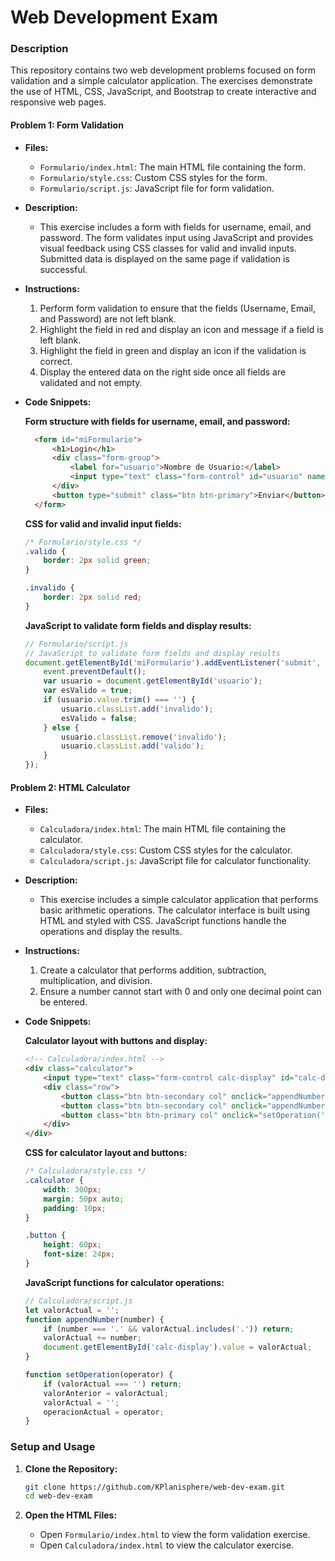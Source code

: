 # Web Development Exam

### Description

This repository contains two web development problems focused on form validation and a simple calculator application. The exercises demonstrate the use of HTML, CSS, JavaScript, and Bootstrap to create interactive and responsive web pages.


#### Problem 1: Form Validation
- **Files:**
  - `Formulario/index.html`: The main HTML file containing the form.
  - `Formulario/style.css`: Custom CSS styles for the form.
  - `Formulario/script.js`: JavaScript file for form validation.

- **Description:**
  - This exercise includes a form with fields for username, email, and password. The form validates input using JavaScript and provides visual feedback using CSS classes for valid and invalid inputs. Submitted data is displayed on the same page if validation is successful.

- **Instructions:**
  1. Perform form validation to ensure that the fields (Username, Email, and Password) are not left blank.
  2. Highlight the field in red and display an icon and message if a field is left blank.
  3. Highlight the field in green and display an icon if the validation is correct.
  4. Display the entered data on the right side once all fields are validated and not empty.

- **Code Snippets:**

	**Form structure with fields for username, email, and password:**
	
    ```html
	  <form id="miFormulario">
	      <h1>Login</h1>
	      <div class="form-group">
	          <label for="usuario">Nombre de Usuario:</label>
	          <input type="text" class="form-control" id="usuario" name="usuario">
	      </div>
	      <button type="submit" class="btn btn-primary">Enviar</button>
	  </form>
    ```

	**CSS for valid and invalid input fields:**

	```css
	/* Formulario/style.css */
	.valido {
	    border: 2px solid green;
	}

	.invalido {
	    border: 2px solid red;
	}
	```
	 
	**JavaScript to validate form fields and display results:**

	```js
	// Formulario/script.js
	// JavaScript to validate form fields and display results
	document.getElementById('miFormulario').addEventListener('submit', function(event) {
	    event.preventDefault();
	    var usuario = document.getElementById('usuario');
	    var esValido = true;
	    if (usuario.value.trim() === '') {
	        usuario.classList.add('invalido');
	        esValido = false;
	    } else {
	        usuario.classList.remove('invalido');
	        usuario.classList.add('valido');
	    }
	});
	```
#### Problem 2: HTML Calculator

-   **Files:**
    
    -   `Calculadora/index.html`: The main HTML file containing the calculator.
    -   `Calculadora/style.css`: Custom CSS styles for the calculator.
    -   `Calculadora/script.js`: JavaScript file for calculator functionality.
-   **Description:**
    
    -   This exercise includes a simple calculator application that performs basic arithmetic operations. The calculator interface is built using HTML and styled with CSS. JavaScript functions handle the operations and display the results.
-   **Instructions:**
    
    1.  Create a calculator that performs addition, subtraction, multiplication, and division.
    2.  Ensure a number cannot start with 0 and only one decimal point can be entered.
-   **Code Snippets:**
    
    **Calculator layout with buttons and display:**
    
    ```html
    <!-- Calculadora/index.html -->
    <div class="calculator">
        <input type="text" class="form-control calc-display" id="calc-display" disabled>
        <div class="row">
            <button class="btn btn-secondary col" onclick="appendNumber('7')">7</button>
            <button class="btn btn-secondary col" onclick="appendNumber('8')">8</button>
            <button class="btn btn-primary col" onclick="setOperation('/')">/</button>
        </div>
    </div>
    ```
    
    **CSS for calculator layout and buttons:**
    
    ```css
    /* Calculadora/style.css */
    .calculator {
        width: 300px;
        margin: 50px auto;
        padding: 10px;
    }
    
    .button {
        height: 60px;
        font-size: 24px;
    }
    ```
    
    **JavaScript functions for calculator operations:**
    
    ```javascript
    // Calculadora/script.js
    let valorActual = '';
    function appendNumber(number) {
        if (number === '.' && valorActual.includes('.')) return;
        valorActual += number;
        document.getElementById('calc-display').value = valorActual;
    }
    
    function setOperation(operator) {
        if (valorActual === '') return;
        valorAnterior = valorActual;
        valorActual = '';
        operacionActual = operator;
    }
    ```
    

### Setup and Usage

1.  **Clone the Repository:**
    
    ```sh
    git clone https://github.com/KPlanisphere/web-dev-exam.git
    cd web-dev-exam
    ```
    
2.  **Open the HTML Files:**
    
    -   Open `Formulario/index.html` to view the form validation exercise.
    -   Open `Calculadora/index.html` to view the calculator exercise.
